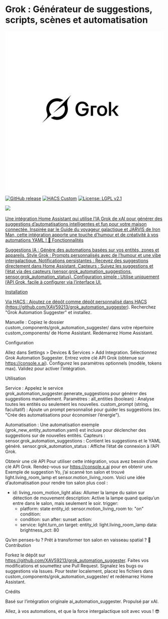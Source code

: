 # Grok : Générateur de suggestions, scripts, scènes et automatisation

![Logo](./images/logo.png)

[![GitHub release](https://img.shields.io/github/v/release/XAV59213/freesmsxa)](https://github.com/XAV59213/freesmsxa/releases)
[![HACS Custom](https://img.shields.io/badge/HACS-Custom-orange.svg?logo=home-assistant)](https://hacs.xyz/)
[![License: LGPL v2.1](https://img.shields.io/badge/License-LGPL%20v2.1-blue.svg)](./LICENSE)

<a href="https://www.buymeacoffee.com/xav59213"> <img src="https://img.buymeacoffee.com/button-api/?text=xav59213&emoji=&slug=xav59213&button_colour=5F7FFF&font_colour=ffffff&font_family=Cookie&outline_colour=000000&coffee_colour=FFDD00" /> 

Une intégration Home Assistant qui utilise l’IA Grok de xAI pour générer des suggestions d’automatisations intelligentes et fun pour votre maison connectée. Inspirée par le Guide du voyageur galactique et JARVIS de Iron Man, cette intégration apporte une touche d’humour et de créativité à vos automations YAML ! 🚀
Fonctionnalités

Suggestions IA : Génère des automations basées sur vos entités, zones et appareils.
Style Grok : Prompts personnalisés avec de l’humour et une vibe intergalactique.
Notifications persistantes : Recevez des suggestions directement dans Home Assistant.
Capteurs : Suivez les suggestions et l’état via des capteurs (sensor.grok_automation_suggestions, sensor.grok_automation_status).
Configuration simple : Utilise uniquement l’API Grok, facile à configurer via l’interface UI.

Installation

Via HACS :
Ajoutez ce dépôt comme dépôt personnalisé dans HACS (https://github.com/XAV59213/grok_automation_suggester).
Recherchez "Grok Automation Suggester" et installez.


Manuelle :
Copiez le dossier custom_components/grok_automation_suggester/ dans votre répertoire custom_components/ de Home Assistant.
Redémarrez Home Assistant.



Configuration

Allez dans Settings > Devices & Services > Add Integration.
Sélectionnez Grok Automation Suggester.
Entrez votre clé API Grok (obtenue sur https://console.x.ai).
Configurez les paramètres optionnels (modèle, tokens max).
Validez pour activer l’intégration.

Utilisation

Service : Appelez le service grok_automation_suggester.generate_suggestions pour générer des suggestions manuellement.
Paramètres :
all_entities (boolean) : Analyse toutes les entités ou seulement les nouvelles.
custom_prompt (string, facultatif) : Ajoute un prompt personnalisé pour guider les suggestions (ex. "Crée des automatisations pour économiser l’énergie").




Automatisation : Une automatisation exemple (grok_new_entity_automation.yaml) est incluse pour déclencher des suggestions sur de nouvelles entités.
Capteurs :
sensor.grok_automation_suggestions : Contient les suggestions et le YAML généré.
sensor.grok_automation_status : Affiche l’état de connexion à l’API Grok.



Obtenir une clé API
Pour utiliser cette intégration, vous avez besoin d’une clé API Grok. Rendez-vous sur https://console.x.ai pour en obtenir une.
Exemple de suggestion
Yo, j’ai scanné ton salon et trouvé light.living_room_lamp et sensor.motion_living_room. Voici une idée d’automatisation pour rendre ton salon plus cool :
- id: living_room_motion_light
  alias: Allumer la lampe du salon sur détection de mouvement
  description: Active la lampe quand quelqu’un entre dans le salon, mais seulement le soir.
  trigger:
    - platform: state
      entity_id: sensor.motion_living_room
      to: "on"
  condition:
    - condition: sun
      after: sunset
  action:
    - service: light.turn_on
      target:
        entity_id: light.living_room_lamp
      data:
        brightness_pct: 80

Qu’en penses-tu ? Prêt à transformer ton salon en vaisseau spatial ? 🚀
Contribution

Forkez le dépôt sur https://github.com/XAV59213/grok_automation_suggester.
Faites vos modifications et soumettez une Pull Request.
Signalez les bugs ou suggestions via Issues.
Pour tester localement, placez les fichiers dans custom_components/grok_automation_suggester/ et redémarrez Home Assistant.

Crédits

Basé sur l’intégration originale ai_automation_suggester.
Propulsé par xAI.


Allez, à vos automations, et que la force intergalactique soit avec vous ! 😎
